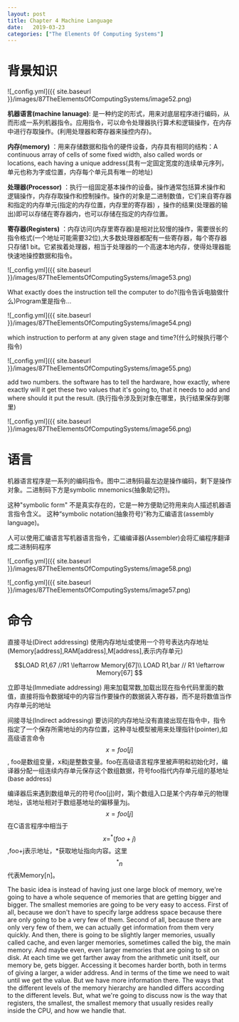 ```yaml
---
layout: post
title: Chapter 4 Machine Language
date:   2019-03-23
categories: ["The Elements Of Computing Systems"]
---
```


# 背景知识

![_config.yml]({{ site.baseurl }}/images/87TheElementsOfComputingSystems/image52.png) 

**机器语言(machine lanuage)**: 是一种约定的形式，用来对底层程序进行编码，从而形成一系列机器指令。应用指令，可以命令处理器执行算术和逻辑操作，在内存中进行存取操作。(利用处理器和寄存器来操控内存)。

**内存(memory)** ：用来存储数据和指令的硬件设备，内存具有相同的结构：A continuous array of cells of some fixed width, also called words or locations, each having a unique address(具有一定固定宽度的连续单元序列，单元也称为字或位置，内存每个单元具有唯一的地址) 

**处理器(Processor)** ：执行一组固定基本操作的设备。操作通常包括算术操作和逻辑操作，内存存取操作和控制操作。操作的对象是二进制数值，它们来自寄存器和指定的内存单元(指定的内存位置，内存里的寄存器) ，操作的结果(处理器的输出)即可以存储在寄存器内，也可以存储在指定的内存位置。

**寄存器(Registers)** ：内存访问(内存里寄存器)是相对比较慢的操作，需要很长的指令格式(一个地址可能需要32位),大多数处理器都配有一些寄存器，每个寄存器只存储1 bit。它紧挨着处理器，相当于处理器的一个高速本地内存，使得处理器能快速地操控数据和指令。



![_config.yml]({{ site.baseurl }}/images/87TheElementsOfComputingSystems/image53.png)  

What exactly does the instruction tell the computer to do?(指令告诉电脑做什么)Program里是指令...   
 
![_config.yml]({{ site.baseurl }}/images/87TheElementsOfComputingSystems/image54.png) 

which instruction to perform at any given stage and time?(什么时候执行哪个指令)

![_config.yml]({{ site.baseurl }}/images/87TheElementsOfComputingSystems/image55.png) 


add two numbers. the software has to tell the hardware, how exactly, where exactly will it get these two values that it's going to, that it needs to add and where should it put the result. (执行指令涉及到对象在哪里，执行结果保存到哪里)

![_config.yml]({{ site.baseurl }}/images/87TheElementsOfComputingSystems/image56.png) 

# 语言  

机器语言程序是一系列的编码指令。图中二进制码最左边是操作编码，剩下是操作对象。二进制码下方是symbolic mnemonics(抽象助记符)。   

这种"symbolic form" 不是真实存在的，它是一种方便助记符用来向人描述机器语言指令含义。 这种“symbolic notation(抽象符号)”称为汇编语言(assembly language)。  

人可以使用汇编语言写机器语言指令，汇编编译器(Assembler)会将汇编程序翻译成二进制码程序  

![_config.yml]({{ site.baseurl }}/images/87TheElementsOfComputingSystems/image58.png) 

![_config.yml]({{ site.baseurl }}/images/87TheElementsOfComputingSystems/image57.png)  


# 命令 

直接寻址(Direct addressing) 使用内存地址或使用一个符号表达内存地址(Memory[address],RAM[address],M[address],表示内存单元)

$$LOAD R1,67  //R1 \leftarrow Memory[67]\\
LOAD R1,bar // R1 \leftarrow Memory[67] $$

立即寻址(Immediate addressing) 用来加载常数,加载出现在指令代码里面的数值，直接将指令数据域中的内容当作要操作的数据装入寄存器，而不是将数值当作内存单元的地址

间接寻址(Indirect addressing) 要访问的内存地址没有直接出现在指令中，指令指定了一个保存所需地址的内存位置，这种寻址模型被用来处理指针(pointer),如高级语言命令$$x=foo[j]$$, foo是数组变量，x和j是整数变量。foo在高级语言程序里被声明和初始化时，编译器分配一组连续内存单元保存这个数组数据，符号foo指代内存单元组的基地址(base address)

编译器后来遇到数组单元的符号(foo[j])时，第j个数组入口是某个内存单元的物理地址，该地址相对于数组基地址的偏移量为j。$$x=foo[j]$$在C语言程序中相当于$$x=^*(foo+j)$$,foo+j表示地址，*获取地址指向内容。这里$$^* n$$代表Memory[n]。


The basic idea is instead of having just one large block of memory, we're going to have a whole sequence of memories that are getting bigger and bigger. The smallest memories are going to be very easy to access. First of all, because we don't have to specify large address space because there are only going to be a very few of them. Second of all, because there are only very few of them, we can actually get information from them very quickly. And then, there is going to be slightly larger memories, usually called cache, and even larger memories, sometimes called the big, the main memory. And maybe even, even larger memories that are going to sit on disk. At each time we get farther away from the arithmetic unit itself, our memory be, gets bigger. Accessing it becomes harder borth, both in terms of giving a larger, a wider address. And in terms of the time we need to wait until we get the value. But we have more information there. The ways that the different levels of the memory hierarchy are handled differs according to the different levels. But, what we're going to discuss now is the way that registers, the smallest, the smallest memory that usually resides really inside the CPU, and how we handle that.
